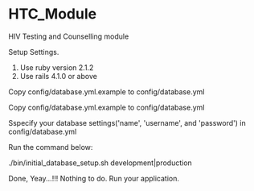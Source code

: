 # HTC_Module
HIV Testing and Counselling module

Setup Settings.

1. Use ruby version 2.1.2 
2. Use rails 4.1.0 or above

Copy config/database.yml.example to config/database.yml

Copy config/database.yml.example to config/database.yml

Sspecify your database settings('name', 'username', and 'password') in config/database.yml

Run the command below:

  ./bin/initial_database_setup.sh development|production

Done, Yeay...!!!
Nothing to do.
Run your application.
